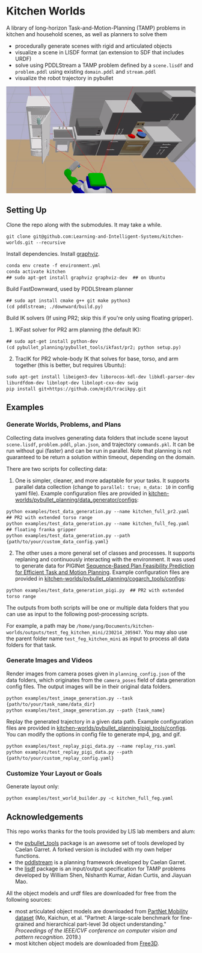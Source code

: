 # Kitchen Worlds

A library of long-horizon Task-and-Motion-Planning (TAMP) problems in kitchen and household scenes, as well as planners to solve them

- procedurally generate scenes with rigid and articulated objects
- visualize a scene in LISDF format (an extension to SDF that includes URDF)
- solve using PDDLStream a TAMP problem defined by a `scene.lisdf` and `problem.pddl` using existing `domain.pddl` and `stream.pddl`
- visualize the robot trajectory in pybullet

<img src="gifs/demo-cabbage.gif"></img>

<!--
<video autoplay loop muted playsinline width=100%>
  <source src="mp4/demo-cabbage.mp4" type="video/mp4">
</video>

<table class="multicol tightframes">
<tr>
<td width="33%">

<img src="imgs/demo-cabbage-1.png"></img>

</td>
<td width="33%">

<img src="imgs/demo-cabbage-2.png"></img>

</td>
<td width="33%">

<img src="imgs/demo-cabbage-4.png"></img>

</td>
</tr>
</table>
-->

## Setting Up

Clone the repo along with the submodules. It may take a while.

```shell
git clone git@github.com:Learning-and-Intelligent-Systems/kitchen-worlds.git --recursive
```

Install dependencies. Install [graphviz](https://pygraphviz.github.io/documentation/latest/install.html).

```shell
conda env create -f environment.yml
conda activate kitchen
## sudo apt-get install graphviz graphviz-dev  ## on Ubuntu
```

Build FastDownward, used by PDDLStream planner

```shell
## sudo apt install cmake g++ git make python3
(cd pddlstream; ./downward/build.py)
```

Build IK solvers (If using PR2; skip this if you're only using floating gripper).

1) IKFast solver for PR2 arm planning (the default IK):

```shell
## sudo apt-get install python-dev
(cd pybullet_planning/pybullet_tools/ikfast/pr2; python setup.py)
```

2) TracIK for PR2 whole-body IK that solves for base, torso, and arm together (this is better, but requires Ubuntu):

```shell
sudo apt-get install libeigen3-dev liborocos-kdl-dev libkdl-parser-dev liburdfdom-dev libnlopt-dev libnlopt-cxx-dev swig
pip install git+https://github.com/mjd3/tracikpy.git
```


## Examples


### Generate Worlds, Problems, and Plans

Collecting data involves generating data folders that include scene layout `scene.lisdf`, `problem.pddl`, `plan.json`, and trajectory `commands.pkl`. It can be run without gui (faster) and can be run in parallel. Note that planning is not guaranteed to be return a solution within timeout, depending on the domain.

There are two scripts for collecting data:

1) One is simpler, cleaner, and more adaptable for your tasks. It supports parallel data collection (change to `parallel: true; n_data: 10` in config yaml file). Example configuration files are provided in [kitchen-worlds/pybullet_planning/data_generator/configs](https://github.com/zt-yang/pybullet_planning/blob/master/data_generator/configs/kitchen_full_feg.yaml):

```shell
python examples/test_data_generation.py --name kitchen_full_pr2.yaml  ## PR2 with extended torso range
python examples/test_data_generation.py --name kitchen_full_feg.yaml  ## floating franka gripper
python examples/test_data_generation.py --path {path/to/your/custom_data_config.yaml}
```

2) The other uses a more general set of classes and processes. It supports replaning and continuously interacting with the environment. It was used to generate data for PIGINet [Sequence-Based Plan Feasibility Prediction for Efficient Task and Motion Planning](https://piginet.github.io/). Example configuration files are provided in [kitchen-worlds/pybullet_planning/cogarch_tools/configs](https://github.com/zt-yang/pybullet_planning/blob/master/cogarch_tools/configs/config_pigi.yaml):

```shell
python examples/test_data_generation_pigi.py  ## PR2 with extended torso range
```

The outputs from both scripts will be one or multiple data folders that you can use as input to the following post-processing scripts.

For example, a path may be `/home/yang/Documents/kitchen-worlds/outputs/test_feg_kitchen_mini/230214_205947`. You may also use the parent folder name `test_feg_kitchen_mini` as input to process all data folders for that task.

### Generate Images and Videos

Render images from camera poses given in `planning_config.json` of the data folders, which originates from the `camera_poses` field of data generation config files. The output images will be in their original data folders.

```shell
python examples/test_image_generation.py --task {path/to/your/task_name/data_dir}
python examples/test_image_generation.py --path {task_name}
```

Replay the generated trajectory in a given data path. Example configuration files are provided in [kitchen-worlds/pybullet_planning/pigi_tools/configs](https://github.com/zt-yang/pybullet_planning/blob/master/pigi_tools/configs/replay_rss.yaml). You can modify the options in config file to generate mp4, jpg, and gif.

```shell
python examples/test_replay_pigi_data.py --name replay_rss.yaml
python examples/test_replay_pigi_data.py --path {path/to/your/custom_replay_config.yaml}
```

### Customize Your Layout or Goals

Generate layout only:

```shell
python examples/test_world_builder.py -c kitchen_full_feg.yaml
```

## Acknowledgements

This repo works thanks for the tools provided by LIS lab members and alum:

* the [pybullet_tools](https://github.com/caelan/pybullet-planning/tree/master/pybullet_tools) package is an awesome set of tools developed by Caelan Garret. A forked version is included with my own helper functions.
* the [pddlstream](https://github.com/caelan/pddlstream) is a planning framework developed by Caelan Garret.
* the [lisdf](https://github.com/Learning-and-Intelligent-Systems/lisdf) package is an input/output specification for TAMP problems developed by William Shen, Nishanth Kumar, Aidan Curtis, and Jiayuan Mao.

All the object models and urdf files are downloaded for free from the following sources:

* most articulated object models are downloaded from [PartNet Mobility dataset](https://sapien.ucsd.edu/browse) (Mo, Kaichun, et al. "Partnet: A large-scale benchmark for fine-grained and hierarchical part-level 3d object understanding." *Proceedings of the IEEE/CVF conference on computer vision and pattern recognition*. 2019.)
* most kitchen object models are downloaded from [Free3D](https://free3d.com/3d-models/food).

